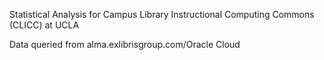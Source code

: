 Statistical Analysis for Campus Library Instructional Computing Commons (CLICC) at UCLA

Data queried from alma.exlibrisgroup.com/Oracle Cloud
